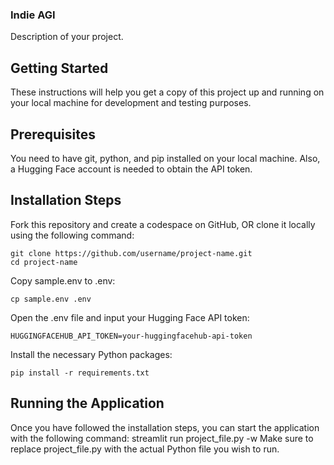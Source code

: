 ### Indie AGI

Description of your project.

## Getting Started

These instructions will help you get a copy of this project up and running on your local machine for development and testing purposes.

## Prerequisites

You need to have git, python, and pip installed on your local machine. Also, a Hugging Face account is needed to obtain the API token.

## Installation Steps

Fork this repository and create a codespace on GitHub, OR clone it locally using the following command:
```
git clone https://github.com/username/project-name.git
cd project-name
```
Copy sample.env to .env:
```
cp sample.env .env
```
Open the .env file and input your Hugging Face API token:
```
HUGGINGFACEHUB_API_TOKEN=your-huggingfacehub-api-token
```
Install the necessary Python packages:
```
pip install -r requirements.txt
```

## Running the Application

Once you have followed the installation steps, you can start the application with the following command:
streamlit run project_file.py -w
Make sure to replace project_file.py with the actual Python file you wish to run.

